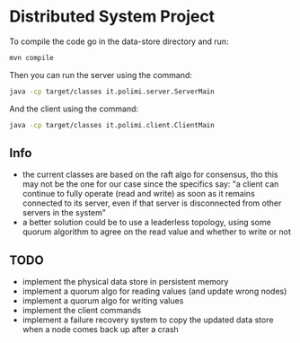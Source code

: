 # Distributed System Project

To compile the code go in the data-store directory and run:
```bash
mvn compile
```

Then you can run the server using the command:
```bash
java -cp target/classes it.polimi.server.ServerMain
```

And the client using the command:
```bash
java -cp target/classes it.polimi.client.ClientMain
```

## Info
- the current classes are based on the raft algo for consensus, tho this may not be the one for our case since the specifics say: "a client can continue to fully operate
(read and write) as soon as it remains connected to its server, even if that server is disconnected from other servers in the system"
- a better solution could be to use a leaderless topology, using some quorum algorithm to agree on the read value and whether to write or not

## TODO
- implement the physical data store in persistent memory
- implement a quorum algo for reading values (and update wrong nodes)
- implement a quorum algo for writing values
- implement the client commands
- implement a failure recovery system to copy the updated data store when a node comes back up after a crash
